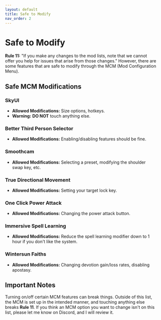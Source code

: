 ```yaml
---
layout: default
title: Safe to Modify
nav_order: 2
---
```

# Safe to Modify
**Rule 11:** "If you make any changes to the mod lists, note that we cannot offer you help for issues that arise from those changes." However, there are some features that are safe to modify through the MCM (Mod Configuration Menu).

## Safe MCM Modifications

### SkyUI
- **Allowed Modifications:** Size options, hotkeys.
- **Warning:** **DO NOT** touch anything else.

### Better Third Person Selector
- **Allowed Modifications:** Enabling/disabling features should be fine.

### Smoothcam
- **Allowed Modifications:** Selecting a preset, modifying the shoulder swap key, etc.

### True Directional Movement
- **Allowed Modifications:** Setting your target lock key.

### One Click Power Attack
- **Allowed Modifications:** Changing the power attack button.

### Immersive Spell Learning
- **Allowed Modifications:** Reduce the spell learning modifier down to 1 hour if you don't like the system.

### Wintersun Faiths
- **Allowed Modifications:** Changing devotion gain/loss rates, disabling apostasy.

## Important Notes

Turning on/off certain MCM features can break things. Outside of this list, the MCM is set up in the intended manner, and touching anything else breaks **Rule 11**. If you think an MCM option you want to change isn't on this list, please let me know on Discord, and I will review it.

